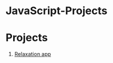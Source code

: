 # JavaScript-Projects

#  Projects
1. [Relaxation app](https:kuzzzzz.github.io/JavaScript-Projects/Relaxation-app/index.html)